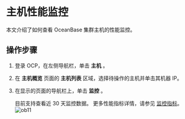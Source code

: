 主机性能监控
===========================

本文介绍了如何查看 OceanBase 集群主机的性能监控。

操作步骤
-------------------------

1. 登录 OCP，在左侧导航栏，单击 **主机** 。

2. 在 **主机概览** 页面的 **主机列表** 区域，选择待操作的主机并单击其机器 IP。

3. 在显示的页面的导航栏上，单击 **监控** 。

   目前支持查看近 30 天监控数据。 更多性能指标详情，请参见 [监控指标](https://www.oceanbase.com/docs/oceanbase-cloud-platform/oceanbase-cloud-platform/V3.1.2/pmt1bh)。
   ![ob11](http://icms-x-dita.oss-cn-zhangjiakou.aliyuncs.com/xdita-output/zh-CN/task15753663/images/p347740.png?Expires=7258142657&OSSAccessKeyId=LTAIJfoPL6wmrirR&Signature=6VX4DGRv5dTYmUbMDByjtt%2F2rmg%3D)
